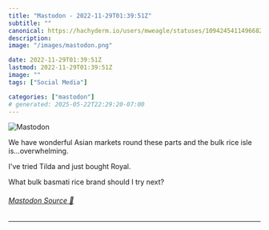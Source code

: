 ```yaml
---
title: "Mastodon - 2022-11-29T01:39:51Z"
subtitle: ""
canonical: https://hachyderm.io/users/mweagle/statuses/109424541149668281
description:
image: "/images/mastodon.png"

date: 2022-11-29T01:39:51Z
lastmod: 2022-11-29T01:39:51Z
image: ""
tags: ["Social Media"]

categories: ["mastodon"]
# generated: 2025-05-22T22:29:20-07:00
---
```

![Mastodon](/images/mastodon.png)

<p>We have wonderful Asian markets round these parts and the bulk rice isle is...overwhelming.</p><p>I&#39;ve tried Tilda and just bought Royal. </p><p>What bulk basmati rice brand should I try next?</p>


###### [Mastodon Source 🐘](https://hachyderm.io/@mweagle/109424541149668281)

___
